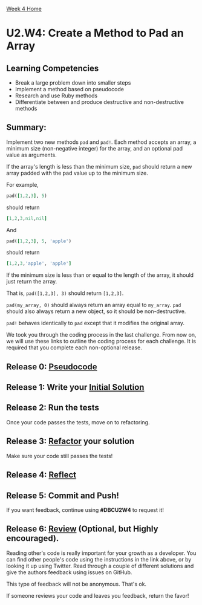 [Week 4 Home](../)

# U2.W4: Create a Method to Pad an Array

## Learning Competencies
- Break a large problem down into smaller steps
- Implement a method based on pseudocode
- Research and use Ruby methods
- Differentiate between and produce destructive and non-destructive methods

## Summary:
Implement two new methods `pad` and `pad!`. Each method accepts an array, a minimum size (non-negative integer) for the array, and an optional pad value as arguments.

If the array's length is less than the minimum size, `pad` should return a new array padded with the pad value up to the minimum size.

For example,
```ruby
pad([1,2,3], 5)
```

should return

```ruby
[1,2,3,nil,nil]
```

And

```ruby
pad([1,2,3], 5, 'apple')
```

should return

```ruby
[1,2,3,'apple', 'apple']
```

If the minimum size is less than or equal to the length of the array, it should just return the array.

That is, `pad([1,2,3], 3)` should return `[1,2,3]`.

`pad(my_array, 0)` should always return an array equal to `my_array`. `pad` should also always return a new object, so it should be non-destructive.

`pad!` behaves identically to `pad` except that it modifies the original array.

We took you through the coding process in the last challenge. From now on, we will use these links to outline the coding process for each challenge. It is required that you complete each non-optional release.

## Release 0: [Pseudocode](https://github.com/Devbootcamp/phase-0-handbook/blob/master/coding-references/pseudocode.md)

## Release 1: Write your [Initial Solution](https://github.com/Devbootcamp/phase-0-handbook/blob/master/coding-references/initial-solution.md)

## Release 2: Run the tests
Once your code passes the tests, move on to refactoring.

## Release 3: [Refactor](https://github.com/Devbootcamp/phase-0-handbook/blob/master/coding-references/refactoring.md) your solution
Make sure your code still passes the tests!

## Release 4: [Reflect](https://github.com/Devbootcamp/phase-0-handbook/blob/master/coding-references/reflection-guidelines.md)

## Release 5: Commit and Push!
If you want feedback, continue using **#DBCU2W4** to request it!

## Release 6: [Review](https://github.com/Devbootcamp/phase-0-handbook/blob/master/coding-references/review.md) (Optional, but Highly encouraged).

Reading other's code is really important for your growth as a developer. You can find other people's code using the instructions in the link above, or by looking it up using Twitter. Read through a couple of different solutions and give the authors feedback using issues on GitHub.

This type of feedback will not be anonymous. That's ok.

If someone reviews your code and leaves you feedback, return the favor!
